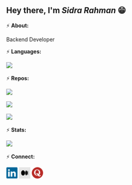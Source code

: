 ## Hey there, I'm ***Sidra Rahman*** 😁 


⚡ **About:**


   Backend Developer


⚡ **Languages:**


[![](https://github-readme-stats.vercel.app/api/top-langs/?username=sid1r&layout=compact&theme=midnight-purple)](https://github.com/sid1r?tab=repositories)


⚡ **Repos:**

[![](https://github-readme-stats.vercel.app/api/pin/?username=leoshad9&repo=chat-room&theme=midnight-purple)](https://github.com/leoshad9/chat-room)

[![](https://github-readme-stats.vercel.app/api/pin/?username=leoshad9&repo=linux-maintenance&theme=midnight-purple)](https://github.com/leoshad9/linux-maintenance)

[![](https://github-readme-stats.vercel.app/api/pin/?username=leoshad9&repo=email-extraction&theme=midnight-purple)](https://github.com/leoshad9/email-extraction)  


⚡ **Stats:**


[![](https://github-readme-stats.vercel.app/api?username=leoshad9&show_icons=true&theme=midnight-purple)](https://github.com/leoshad9?tab=repositories)


⚡ **Connect:**


<a href="https://www.linkedin.com/in/leoshad9/"><img src="https://github.com/leoshad9/leoshad9/blob/main/Icons/Linkedin-Icon.svg" title="" alt=""  width="30" height="30"></a>
<a href="https://medium.com/@leoshad9"><img src="https://github.com/leoshad9/leoshad9/blob/main/Icons/Medium-Icon.png" title="" alt=""  width="30" height="30"></a>
<a href="https://www.quora.com/profile/Mohammad-Shadman-17"><img src="https://github.com/leoshad9/leoshad9/blob/main/Icons/Quora-Icon.png" title="" alt=""  width="30" height="30"></a>



